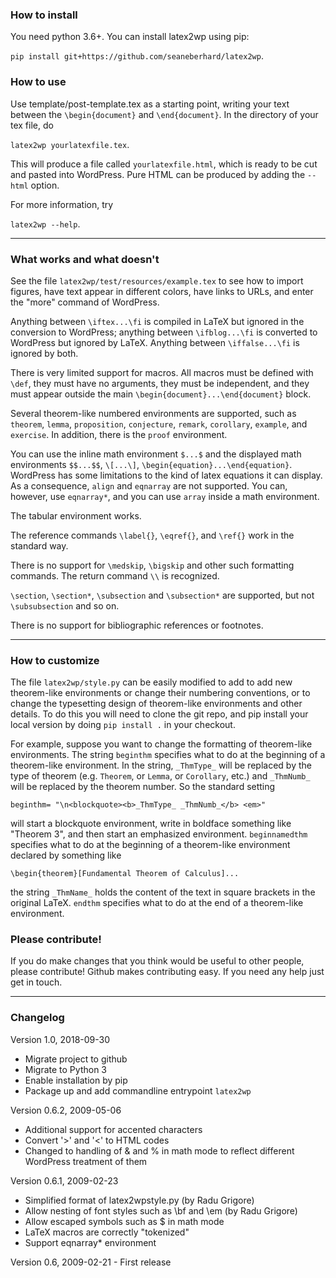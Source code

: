 ### How to install

You need python 3.6+. You can install latex2wp using pip:

`pip install git+https://github.com/seaneberhard/latex2wp`.

### How to use

Use template/post-template.tex as a starting point, writing your text between the `\begin{document}` and `\end{document}`. In the directory of your tex file, do

`latex2wp yourlatexfile.tex`.

This will produce a file called `yourlatexfile.html`, which is ready to be cut and pasted into WordPress. Pure HTML can be produced by adding the `--html` option.

For more information, try

`latex2wp --help`.

--------------------

### What works and what doesn't

See the file `latex2wp/test/resources/example.tex` to see how to import figures, have text appear in different colors, have links to URLs, and enter the "more" command of WordPress.

Anything between `\iftex...\fi` is compiled in LaTeX but ignored in the conversion to WordPress; anything between `\ifblog...\fi` is converted to WordPress but ignored by LaTeX. Anything between `\iffalse...\fi` is ignored by both.

There is very limited support for macros. All macros must be defined with `\def`, they must have no arguments, they must be independent, and they must appear outside the main `\begin{document}...\end{document}` block.

Several theorem-like numbered environments are supported,
such as `theorem`, `lemma`, `proposition`, `conjecture`, `remark`, `corollary`, `example`, and `exercise`. In addition, there is the `proof` environment.

You can use the inline math environment `$...$` and the displayed math environments `$$...$$`, `\[...\]`, `\begin{equation}...\end{equation}`. WordPress has some limitations to the kind of latex equations it can display. As a consequence, `align` and `eqnarray` are not supported. You can, however, use `eqnarray*`, and you can use `array` inside a math environment.

The tabular environment works.

The reference commands `\label{}`, `\eqref{}`, and `\ref{}` work in the standard way.

There is no support for `\medskip`, `\bigskip` and other such formatting commands. The return command `\\` is recognized.

`\section`, `\section*`, `\subsection` and `\subsection*` are supported, but not `\subsubsection` and so on. 

There is no support for bibliographic references or footnotes.

------------------------

### How to customize

The file `latex2wp/style.py` can be easily modified to add to add new theorem-like environments or change their numbering conventions, or to change the typesetting design of theorem-like environments and other details. To do this you will need to clone the git repo, and pip install your local version by doing `pip install .` in your checkout.

For example, suppose you want to change the formatting of theorem-like environments. The string `beginthm` specifies what to do at the beginning of a theorem-like environment. In the string, `_ThmType_` will be replaced by the type of theorem (e.g. `Theorem`, or `Lemma`, or `Corollary`, etc.) and `_ThmNumb_` will be replaced by the theorem number. So the standard setting

`beginthm= "\n<blockquote><b>_ThmType_ _ThmNumb_</b> <em>"`

will start a blockquote environment, write in boldface something like "Theorem 3", and then start an emphasized environment. `beginnamedthm` specifies what to do at the beginning of a theorem-like environment declared by something like

`\begin{theorem}[Fundamental Theorem of Calculus]...`

the string `_ThmName_` holds the content of the text in square brackets in the original LaTeX. `endthm` specifies what to do at the end of a theorem-like environment.

### Please contribute!

If you do make changes that you think would be useful to other people, please contribute! Github makes contributing easy. If you need any help just get in touch.

---

### Changelog

Version 1.0, 2018-09-30
  - Migrate project to github
  - Migrate to Python 3
  - Enable installation by pip
  - Package up and add commandline entrypoint `latex2wp`

Version 0.6.2, 2009-05-06
  - Additional support for accented characters
  - Convert '>' and '<' to HTML codes
  - Changed to handling of \& and \% in math mode to reflect
    different WordPress treatment of them

Version 0.6.1, 2009-02-23
  - Simplified format of latex2wpstyle.py (by Radu Grigore)
  - Allow nesting of font styles such as \bf and \em (by Radu Grigore)
  - Allow escaped symbols such as \$ in math mode
  - LaTeX macros are correctly "tokenized"
  - Support eqnarray* environment


Version 0.6, 2009-02-21 -  First release
